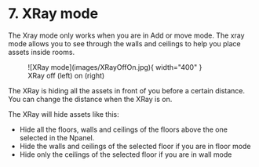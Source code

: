 # 7. XRay mode

The Xray mode only works when you are in Add or move mode. The xray mode allows you to see through the walls and ceilings to help you place assets inside rooms.

<figure markdown>
  ![XRay mode](images/XRayOffOn.jpg){ width="400" } 
  <figcaption>XRay off (left) on (right)</figcaption>
</figure>

The XRay is hiding all the assets in front of you before a certain distance. You can change the distance when the XRay is on.

The XRay will hide assets like this:

- Hide all the floors, walls and ceilings of the floors above the one selected in the Npanel.
- Hide the walls and ceilings of the selected floor if you are in floor mode
- Hide only the ceilings of the selected floor if you are in wall mode
